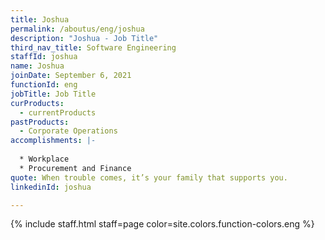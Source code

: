 ```yaml
---
title: Joshua
permalink: /aboutus/eng/joshua
description: "Joshua - Job Title"
third_nav_title: Software Engineering
staffId: joshua
name: Joshua
joinDate: September 6, 2021
functionId: eng
jobTitle: Job Title
curProducts:
  - currentProducts
pastProducts:
  - Corporate Operations
accomplishments: |-
  
  * Workplace
  * Procurement and Finance
quote: When trouble comes, it’s your family that supports you.
linkedinId: joshua

---
```


{% include staff.html staff=page color=site.colors.function-colors.eng %}

